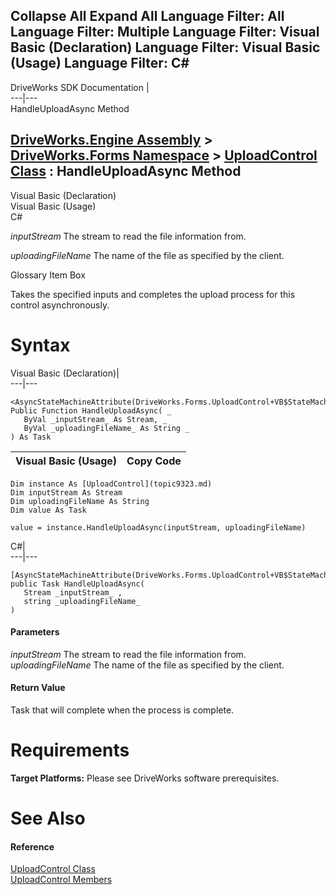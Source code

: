 Collapse All Expand All Language Filter: All  Language Filter: Multiple  Language Filter: Visual Basic (Declaration) Language Filter: Visual Basic (Usage) Language Filter: C#  
---  
DriveWorks SDK Documentation  |   
---|---  
HandleUploadAsync Method   
  
[DriveWorks.Engine Assembly](topic2156.md) > [DriveWorks.Forms Namespace](topic7266.md) > [UploadControl Class](topic9323.md) : HandleUploadAsync Method  
---  
  
Visual Basic (Declaration)    
Visual Basic (Usage)    
C# 

_inputStream_
    The stream to read the file information from.

_uploadingFileName_
    The name of the file as specified by the client.

Glossary Item Box

Takes the specified inputs and completes the upload process for this control asynchronously. 

# Syntax

Visual Basic (Declaration)|   
---|---  
      
    
    <AsyncStateMachineAttribute(DriveWorks.Forms.UploadControl+VB$StateMachine_52_HandleUploadAsync)>
    Public Function HandleUploadAsync( _
       ByVal _inputStream_ As Stream, _
       ByVal _uploadingFileName_ As String _
    ) As Task  
  
Visual Basic (Usage)| Copy Code  
---|---  
      
    
    Dim instance As [UploadControl](topic9323.md)
    Dim inputStream As Stream
    Dim uploadingFileName As String
    Dim value As Task
     
    value = instance.HandleUploadAsync(inputStream, uploadingFileName)  
  
C#|   
---|---  
      
    
    [AsyncStateMachineAttribute(DriveWorks.Forms.UploadControl+VB$StateMachine_52_HandleUploadAsync)]
    public Task HandleUploadAsync( 
       Stream _inputStream_ ,
       string _uploadingFileName_
    )  
  
#### Parameters

 _inputStream_
    The stream to read the file information from.
_uploadingFileName_
    The name of the file as specified by the client.

#### Return Value

Task that will complete when the process is complete.

# Requirements

**Target Platforms:** Please see DriveWorks software prerequisites.

# See Also

#### Reference

[UploadControl Class](topic9323.md)   
[UploadControl Members](topic9324.md)


